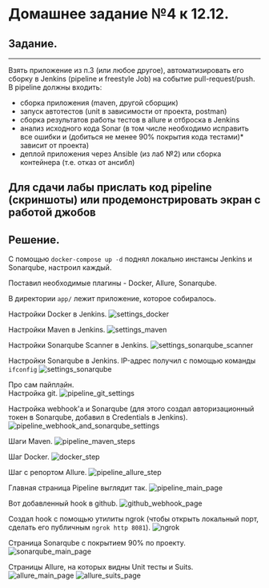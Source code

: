 # Домашнее задание №4 к 12.12.

## Задание. 
---

Взять приложение из п.3 (или любое другое), автоматизировать его сборку в Jenkins (pipeline и freestyle Job) на событие pull-request/push.
В pipeline должны входить:
- сборка приложения (maven, другой сборщик)
- запуск автотестов (unit в зависимости от проекта, postman)
- сборка результатов работы тестов в allure и отброска в Jenkins
- анализ исходного кода Sonar (в том числе необходимо исправить все ошибки и (добиться не менее 90% покрытия кода тестами)* зависит от проекта)
- деплой приложения через Ansible (из лаб №2) или сборка контейнера (т.е. отказ от ансибл)

Для сдачи лабы прислать код pipeline (скриншоты) или продемонстрировать экран с работой джобов
---

## Решение.

С помощью `docker-compose up -d` поднял локально инстансы Jenkins и Sonarqube, настроил каждый.

Поставил необходимые плагины - Docker, Allure, Sonarqube.

В директории `app/` лежит приложение, которое собиралось.

Настройки Docker в Jenkins.
![settings_docker](./images/settings_docker.jpg)

Настройки Maven в Jenkins.
![settings_maven](./images/settings_maven.jpg)

Настройки Sonarqube Scanner в Jenkins.
![settings_sonarqube_scanner](./images/settings_sonarqube_scanner.jpg)

Настройки Sonarqube в Jenkins.
IP-адрес получил с помощью команды `ifconfig`
![settings_sonarqube](./images/settings_sonarqube.jpg)

Про сам пайплайн.  
Настройка git.
![pipeline_git_settings](./images/pipeline_git_settings.jpg)

Настройка webhook'а и Sonarqube (для этого создал авторизационный токен в Sonarqube, добавил в Credentials в Jenkins).
![pipeline_webhook_and_sonarqube_settings](./images/pipeline_webhook_and_sonarqube_settings.jpg)  

Шаги Maven.
![pipeline_maven_steps](./images/pipeline_maven_steps.jpg)

Шаг Docker.
![docker_step](./images/docker_step.jpg)

Шаг с репортом Allure.
![pipeline_allure_step](./images/pipeline_allure_step.jpg)

Главная страница Pipeline выглядит так.
![pipeline_main_page](./images/pipeline_main_page.jpg)

Вот добавленный hook в github.
![github_webhook_page](./images/github_webhook_page.jpg)

Создал hook с помощью утилиты ngrok (чтобы открыть локальный порт, сделать его публичным `ngrok http 8081`).
![ngrok](./images/ngrok.jpg)

Страница Sonarqube с покрытием 90% по проекту.
![sonarqube_main_page](./images/sonarqube_main_page.jpg)

Страницы Allure, на которых видны Unit тесты и Suits.
![allure_main_page](./images/allure_main_page.jpg)
![allure_suits_page](./images/allure_suits_page.jpg)